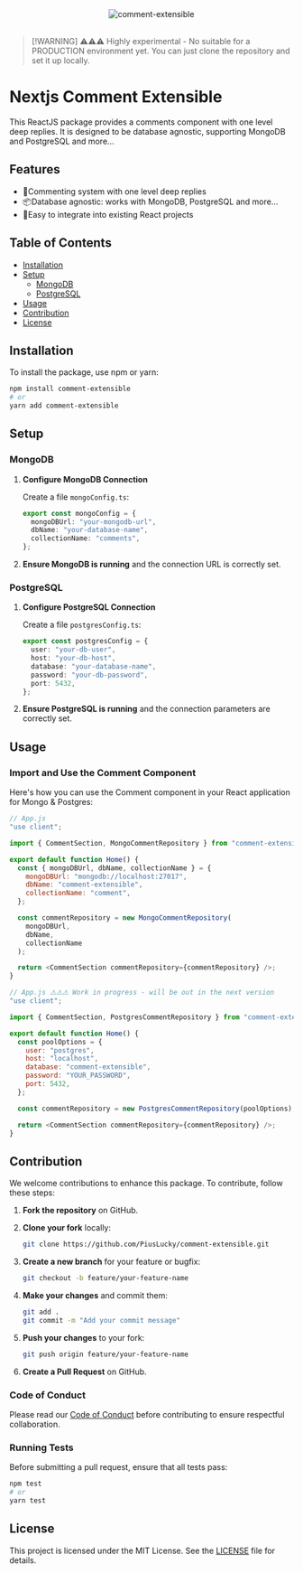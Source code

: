 <div align="center">
  <img src="https://github.com/user-attachments/assets/2c78eac6-924d-4d6a-9236-5eae486b7763" alt="comment-extensible">
  <br><br>
</div>

> [!WARNING] ⚠️⚠️⚠️
> Highly experimental - No suitable for a PRODUCTION environment yet. You can just clone the repository and set it up locally.

# Nextjs Comment Extensible

This ReactJS package provides a comments component with one level deep replies. It is designed to be database agnostic, supporting MongoDB and PostgreSQL and more...

## Features

- 💬Commenting system with one level deep replies
- 📦Database agnostic: works with MongoDB, PostgreSQL and more...
- 🎉Easy to integrate into existing React projects

## Table of Contents

- [Installation](#installation)
- [Setup](#setup)
  - [MongoDB](#mongodb)
  - [PostgreSQL](#postgresql)
- [Usage](#usage)
- [Contribution](#contribution)
- [License](#license)

## Installation

To install the package, use npm or yarn:

```bash
npm install comment-extensible
# or
yarn add comment-extensible
```

## Setup

### MongoDB

1. **Configure MongoDB Connection**

   Create a file `mongoConfig.ts`:

   ```typescript
   export const mongoConfig = {
     mongoDBUrl: "your-mongodb-url",
     dbName: "your-database-name",
     collectionName: "comments",
   };
   ```

2. **Ensure MongoDB is running** and the connection URL is correctly set.

### PostgreSQL

1. **Configure PostgreSQL Connection**

   Create a file `postgresConfig.ts`:

   ```typescript
   export const postgresConfig = {
     user: "your-db-user",
     host: "your-db-host",
     database: "your-database-name",
     password: "your-db-password",
     port: 5432,
   };
   ```

2. **Ensure PostgreSQL is running** and the connection parameters are correctly set.

## Usage

### Import and Use the Comment Component

Here's how you can use the Comment component in your React application for Mongo & Postgres:

```javascript
// App.js
"use client";

import { CommentSection, MongoCommentRepository } from "comment-extensible";

export default function Home() {
  const { mongoDBUrl, dbName, collectionName } = {
    mongoDBUrl: "mongodb://localhost:27017",
    dbName: "comment-extensible",
    collectionName: "comment",
  };

  const commentRepository = new MongoCommentRepository(
    mongoDBUrl,
    dbName,
    collectionName
  );

  return <CommentSection commentRepository={commentRepository} />;
}
```

```javascript
// App.js ⚠️⚠️⚠️ Work in progress - will be out in the next version
"use client";

import { CommentSection, PostgresCommentRepository } from "comment-extensible";

export default function Home() {
  const poolOptions = {
    user: "postgres",
    host: "localhost",
    database: "comment-extensible",
    password: "YOUR_PASSWORD",
    port: 5432,
  };

  const commentRepository = new PostgresCommentRepository(poolOptions);

  return <CommentSection commentRepository={commentRepository} />;
}
```

## Contribution

We welcome contributions to enhance this package. To contribute, follow these steps:

1. **Fork the repository** on GitHub.
2. **Clone your fork** locally:

   ```bash
   git clone https://github.com/PiusLucky/comment-extensible.git
   ```

3. **Create a new branch** for your feature or bugfix:

   ```bash
   git checkout -b feature/your-feature-name
   ```

4. **Make your changes** and commit them:

   ```bash
   git add .
   git commit -m "Add your commit message"
   ```

5. **Push your changes** to your fork:

   ```bash
   git push origin feature/your-feature-name
   ```

6. **Create a Pull Request** on GitHub.

### Code of Conduct

Please read our [Code of Conduct](CODE_OF_CONDUCT.md) before contributing to ensure respectful collaboration.

### Running Tests

Before submitting a pull request, ensure that all tests pass:

```bash
npm test
# or
yarn test
```

## License

This project is licensed under the MIT License. See the [LICENSE](LICENSE) file for details.
